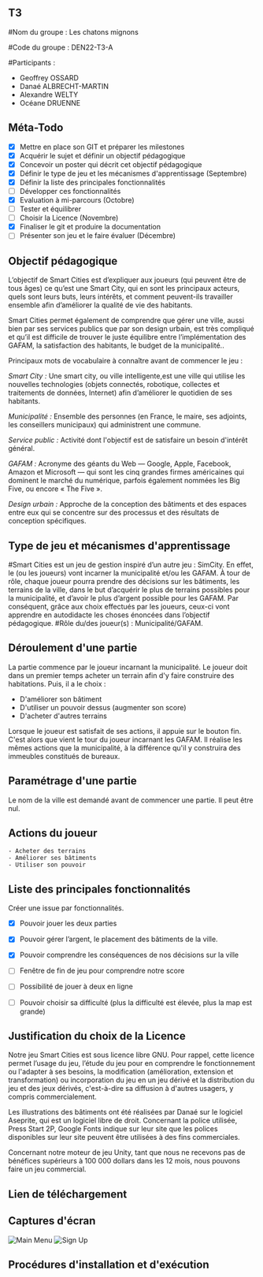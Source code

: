 ## T3

#Nom du groupe : Les chatons mignons

#Code du groupe : DEN22-T3-A


#Participants :

- Geoffrey OSSARD
- Danaé ALBRECHT-MARTIN
- Alexandre WELTY
- Océane DRUENNE

## Méta-Todo

- [X] Mettre en place son GIT et préparer les milestones
- [X] Acquérir le sujet et définir un objectif pédagogique
- [X] Concevoir un poster qui décrit cet objectif pédagogique 
- [X] Définir le type de jeu et les mécanismes d'apprentissage (Septembre)
- [X] Définir la liste des principales fonctionnalités 
- [ ] Développer ces fonctionnalités 
- [X] Evaluation à mi-parcours (Octobre)
- [ ] Tester et équilibrer 
- [ ] Choisir la Licence (Novembre)
- [X] Finaliser le git et produire la documentation
- [ ] Présenter son jeu et le faire évaluer (Décembre)

## Objectif pédagogique

L’objectif de Smart Cities est d’expliquer aux joueurs (qui peuvent être de tous âges) ce qu’est une Smart City, qui en sont les principaux acteurs, quels sont leurs buts, leurs intérêts, et comment peuvent-ils travailler ensemble afin d’améliorer la qualité de vie des habitants.

Smart Cities permet également de comprendre que gérer une ville, aussi bien par ses services publics que par son design urbain, est très compliqué et qu’il est difficile de trouver le juste équilibre entre l’implémentation des GAFAM, la satisfaction des habitants, le budget de la municipalité..

Principaux mots de vocabulaire à connaître avant de commencer le jeu : 

_Smart City :_ Une smart city, ou ville intelligente,est une ville qui utilise les nouvelles technologies (objets connectés, robotique, collectes et traitements de données, Internet) afin d’améliorer le quotidien de ses habitants.

_Municipalité :_ Ensemble des personnes (en France, le maire, ses adjoints, les conseillers municipaux) qui administrent une commune.

_Service public :_ Activité dont l'objectif est de satisfaire un besoin d'intérêt général.

_GAFAM :_ Acronyme des géants du Web — Google, Apple, Facebook, Amazon et Microsoft — qui sont les cinq grandes firmes américaines qui dominent le marché du numérique, parfois également nommées les Big Five, ou encore « The Five ».

_Design urbain :_ Approche de la conception des bâtiments et des espaces entre eux qui se concentre sur des processus et des résultats de conception spécifiques.


## Type de jeu et mécanismes d'apprentissage

#Smart Cities est un jeu de gestion inspiré d’un autre jeu : SimCity. 
En effet, le (ou les joueurs) vont incarner la municipalité et/ou les GAFAM. À tour de rôle, chaque joueur pourra prendre des décisions sur les bâtiments, les terrains de la ville, dans le but d’acquérir le plus de terrains possibles pour la municipalité, et d’avoir le plus d’argent possible pour les GAFAM. 
Par conséquent, grâce aux choix effectués par les joueurs, ceux-ci vont apprendre en autodidacte les choses énoncées dans l’objectif pédagogique.
#Rôle du/des joueur(s) : Municipalité/GAFAM.


## Déroulement d'une partie 
La partie commence par le joueur incarnant la municipalité. Le joueur doit dans un premier temps acheter un terrain afin d'y faire construire des habitations. Puis, il a le choix : 
- D'améliorer son bâtiment 
- D'utiliser un pouvoir dessus (augmenter son score)
- D'acheter d'autres terrains 

Lorsque le joueur est satisfait de ses actions, il appuie sur le bouton fin. C'est alors que vient le tour du joueur incarnant les GAFAM. Il réalise les mêmes actions que la municipalité, à la différence qu'il y construira des immeubles constitués de bureaux.

## Paramétrage d'une partie 
Le nom de la ville est demandé avant de commencer une partie. Il peut être nul.

## Actions du joueur 
    - Acheter des terrains 
    - Améliorer ses bâtiments 
    - Utiliser son pouvoir 


## Liste des principales fonctionnalités

Créer une issue par fonctionnalités.

- [X] Pouvoir jouer les deux parties 
- [X] Pouvoir gérer l’argent, le placement des  bâtiments de la ville.
- [X] Pouvoir comprendre les conséquences de nos décisions sur la ville
- [ ] Fenêtre de fin de jeu pour comprendre notre score 
- [ ] Possibilité de jouer à deux en ligne 
- [ ] Pouvoir choisir sa difficulté (plus la difficulté est élevée, plus la map est grande)


## Justification du choix de la Licence
Notre jeu Smart Cities est sous licence libre GNU. Pour rappel, cette licence permet l’usage du jeu, l’étude du jeu pour en comprendre le fonctionnement ou l'adapter à ses besoins, la modification (amélioration, extension et transformation) ou incorporation du jeu en un jeu dérivé et la distribution du jeu et des jeux dérivés, c'est-à-dire sa diffusion à d'autres usagers, y compris commercialement. 

Les illustrations des bâtiments ont été réalisées par Danaé sur le logiciel Aseprite, qui est un logiciel libre de droit. 
Concernant la police utilisée, Press Start 2P, Google Fonts indique sur leur site que les polices disponibles sur leur site peuvent être utilisées à des fins commerciales.

Concernant notre moteur de jeu Unity, tant que nous ne recevons pas de bénéfices supérieurs à 100 000 dollars dans les 12 mois, nous pouvons faire un jeu commercial.



## Lien de téléchargement

## Captures d'écran
![Main Menu](https://i.postimg.cc/rFbPFcyJ/main-menu.png "Menu Principal")
![Sign Up]( https://i.ibb.co/tYfz7VS/menu.png "Menu d'inscription")

## Procédures d'installation et d'exécution

